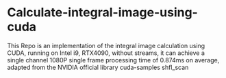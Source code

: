 # Calculate-integral-image-using-cuda
This Repo is an implementation of the integral image calculation using CUDA, running on Intel i9, RTX4090, without streams, it can achieve a single channel 1080P single frame processing time of 0.874ms on average, adapted from the NVIDIA official library cuda-samples shfl_scan
